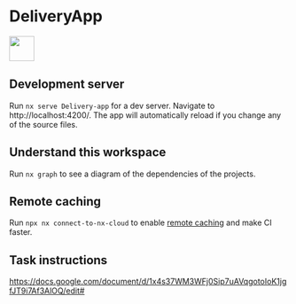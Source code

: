 # DeliveryApp

<a href="https://nx.dev" target="_blank" rel="noreferrer"><img src="https://raw.githubusercontent.com/nrwl/nx/master/images/nx-logo.png" width="45"></a>

## Development server

Run `nx serve Delivery-app` for a dev server. Navigate to http://localhost:4200/. The app will automatically reload if
you change any of the source files.

## Understand this workspace

Run `nx graph` to see a diagram of the dependencies of the projects.

## Remote caching

Run `npx nx connect-to-nx-cloud` to enable [remote caching](https://nx.app) and make CI faster.

## Task instructions

https://docs.google.com/document/d/1x4s37WM3WFj0Sip7uAVqgotoIoK1jgfJT9i7Af3AlOQ/edit#


